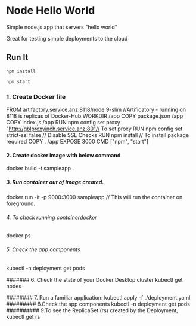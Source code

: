 # Node Hello World

Simple node.js app that servers "hello world"

Great for testing simple deployments to the cloud

## Run It

`npm install`

`npm start`

### 1. Create Docker file
FROM artifactory.service.anz:8118/node:9-slim //Artificatory - running on 8118 is replicas of Docker-Hub
WORKDIR /app
COPY package.json /app
COPY index.js /app
RUN npm config set proxy "http://gblproxyinch.service.anz:80"// To set proxy
RUN npm config set strict-ssl false // Disable SSL Checks
RUN npm install // To install package required
COPY . /app
EXPOSE 3000
CMD ["npm", "start"]

#### 2. Create docker image with below command
docker build -t sampleapp .

##### 3. Run container out of image created.
docker run -it -p 9000:3000 sampleapp // This will run the container on foreground.

###### 4. To check running containerdocker 
docker ps

###### 5. Check the app components
 kubectl -n deployment get pods
 
####### 6. Check the state of your Docker Desktop cluster
 kubectl get nodes

######## 7. Run a familiar application:
 kubectl apply -f ./deployment.yaml
######### 8.Check the app components
 kubectl -n deployment get pods
########## 9.To see the ReplicaSet (rs) created by the Deployment, 
 kubectl get rs
